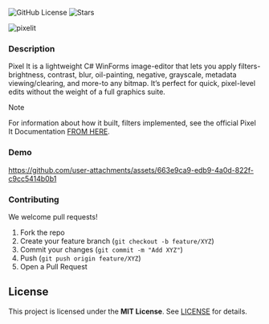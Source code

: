 ![GitHub License](https://img.shields.io/github/license/3bbaas/Pixel-It?color=blue)
![Stars](https://img.shields.io/github/stars/3bbaas/Pixel-It)

![pixelit](https://github.com/user-attachments/assets/caba0b14-2b9c-4db0-8d81-43d2d3a5cc4a)

### Description
Pixel It is a lightweight C# WinForms image-editor that lets you apply filters-brightness, contrast, blur, oil-painting, negative, grayscale, metadata viewing/clearing, and more-to any bitmap. It’s perfect for quick, pixel-level edits without the weight of a full graphics suite.

> [!NOTE]
> For information about how it built, filters implemented, see the official Pixel It Documentation [FROM HERE](https://3bbaas.github.io/Pixel-It/).

### Demo
https://github.com/user-attachments/assets/663e9ca9-edb9-4a0d-822f-c9cc5414b0b1

### Contributing
We welcome pull requests!  

1. Fork the repo  
2. Create your feature branch (`git checkout -b feature/XYZ`)  
3. Commit your changes (`git commit -m "Add XYZ"`)  
4. Push (`git push origin feature/XYZ`)  
5. Open a Pull Request  

## License  
This project is licensed under the **MIT License**. See [LICENSE](https://github.com/3bbaas/Pixel-It/blob/master/LICENSE.txt) for details.
